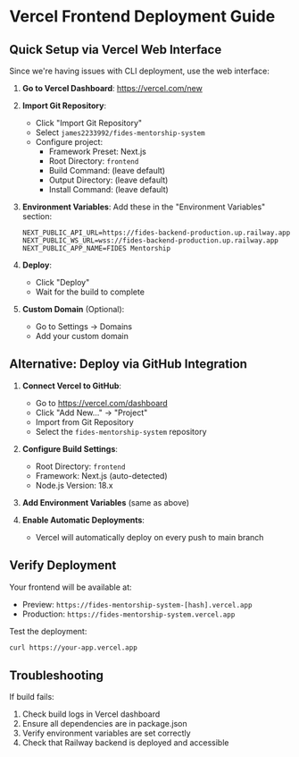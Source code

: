 # Vercel Frontend Deployment Guide

## Quick Setup via Vercel Web Interface

Since we're having issues with CLI deployment, use the web interface:

1. **Go to Vercel Dashboard**: https://vercel.com/new

2. **Import Git Repository**:
   - Click "Import Git Repository"
   - Select `james2233992/fides-mentorship-system`
   - Configure project:
     - Framework Preset: Next.js
     - Root Directory: `frontend`
     - Build Command: (leave default)
     - Output Directory: (leave default)
     - Install Command: (leave default)

3. **Environment Variables**:
   Add these in the "Environment Variables" section:
   ```
   NEXT_PUBLIC_API_URL=https://fides-backend-production.up.railway.app
   NEXT_PUBLIC_WS_URL=wss://fides-backend-production.up.railway.app
   NEXT_PUBLIC_APP_NAME=FIDES Mentorship
   ```

4. **Deploy**:
   - Click "Deploy"
   - Wait for the build to complete

5. **Custom Domain** (Optional):
   - Go to Settings → Domains
   - Add your custom domain

## Alternative: Deploy via GitHub Integration

1. **Connect Vercel to GitHub**:
   - Go to https://vercel.com/dashboard
   - Click "Add New..." → "Project"
   - Import from Git Repository
   - Select the `fides-mentorship-system` repository

2. **Configure Build Settings**:
   - Root Directory: `frontend`
   - Framework: Next.js (auto-detected)
   - Node.js Version: 18.x

3. **Add Environment Variables** (same as above)

4. **Enable Automatic Deployments**:
   - Vercel will automatically deploy on every push to main branch

## Verify Deployment

Your frontend will be available at:
- Preview: `https://fides-mentorship-system-[hash].vercel.app`
- Production: `https://fides-mentorship-system.vercel.app`

Test the deployment:
```bash
curl https://your-app.vercel.app
```

## Troubleshooting

If build fails:
1. Check build logs in Vercel dashboard
2. Ensure all dependencies are in package.json
3. Verify environment variables are set correctly
4. Check that Railway backend is deployed and accessible